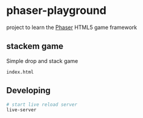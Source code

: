 # phaser-playground

project to learn the [Phaser](http://phaser.io/) HTML5 game framework

## stackem game

Simple drop and stack game

`index.html`

## Developing

```sh
# start live reload server
live-server
```
